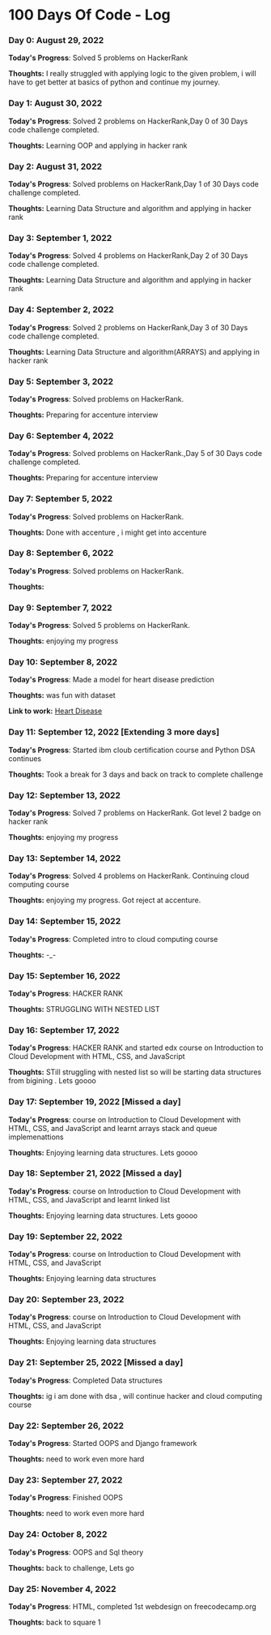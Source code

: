 # 100 Days Of Code - Log

### Day 0: August 29, 2022

**Today's Progress**: Solved 5 problems on HackerRank

**Thoughts:** I really struggled with applying logic to the given problem, i will have to get better at basics of python and continue my journey.

### Day 1: August 30, 2022

**Today's Progress**: Solved 2 problems on HackerRank,Day 0 of 30 Days code challenge completed.

**Thoughts:** Learning OOP and applying in hacker rank

### Day 2: August 31, 2022

**Today's Progress**: Solved problems on HackerRank,Day 1 of 30 Days code challenge completed.

**Thoughts:** Learning Data Structure and algorithm and applying in hacker rank

### Day 3: September 1, 2022

**Today's Progress**: Solved 4 problems on HackerRank,Day 2 of 30 Days code challenge completed.

**Thoughts:** Learning Data Structure and algorithm and applying in hacker rank

### Day 4: September 2, 2022

**Today's Progress**: Solved 2 problems on HackerRank,Day 3 of 30 Days code challenge completed.

**Thoughts:** Learning Data Structure and algorithm(ARRAYS) and applying in hacker rank

### Day 5: September 3, 2022

**Today's Progress**: Solved problems on HackerRank.

**Thoughts:** Preparing for accenture interview

### Day 6: September 4, 2022

**Today's Progress**: Solved problems on HackerRank.,Day 5 of 30 Days code challenge completed.

**Thoughts:** Preparing for accenture interview

### Day 7: September 5, 2022

**Today's Progress**: Solved problems on HackerRank.

**Thoughts:** Done with accenture , i might get into accenture

### Day 8: September 6, 2022

**Today's Progress**: Solved problems on HackerRank.

**Thoughts:** 

### Day 9: September 7, 2022

**Today's Progress**: Solved 5 problems on HackerRank.

**Thoughts:** enjoying my progress

### Day 10: September 8, 2022

**Today's Progress**: Made a model for heart disease prediction

**Thoughts:** was fun with dataset

**Link to work:** [Heart Disease](https://github.com/ichandan2151/Heart_Disease)

### Day 11: September 12, 2022 [Extending 3 more days]

**Today's Progress**: Started ibm cloub certification course and Python DSA continues

**Thoughts:** Took a break for 3 days and back on track to complete challenge

### Day 12: September 13, 2022

**Today's Progress**: Solved 7 problems on HackerRank. Got level 2 badge on hacker rank

**Thoughts:** enjoying my progress

### Day 13: September 14, 2022

**Today's Progress**: Solved 4 problems on HackerRank. Continuing cloud computing course

**Thoughts:** enjoying my progress. Got reject at accenture.

### Day 14: September 15, 2022

**Today's Progress**: Completed intro to cloud computing course

**Thoughts:** -_-

### Day 15: September 16, 2022

**Today's Progress**: HACKER RANK

**Thoughts:** STRUGGLING WITH NESTED LIST

### Day 16: September 17, 2022

**Today's Progress**: HACKER RANK and started edx course on Introduction to Cloud Development with HTML, CSS, and JavaScript

**Thoughts:** STill struggling with nested list so will be starting data structures from bigining . Lets goooo

### Day 17: September 19, 2022 [Missed a day]

**Today's Progress**: course on Introduction to Cloud Development with HTML, CSS, and JavaScript and learnt arrays stack and queue implemenattions 

**Thoughts:** Enjoying learning data structures. Lets goooo

### Day 18: September 21, 2022 [Missed a day]

**Today's Progress**: course on Introduction to Cloud Development with HTML, CSS, and JavaScript and learnt linked list

**Thoughts:** Enjoying learning data structures. Lets goooo

### Day 19: September 22, 2022 

**Today's Progress**: course on Introduction to Cloud Development with HTML, CSS, and JavaScript 

**Thoughts:** Enjoying learning data structures

### Day 20: September 23, 2022 

**Today's Progress**: course on Introduction to Cloud Development with HTML, CSS, and JavaScript 

**Thoughts:** Enjoying learning data structures

### Day 21: September 25, 2022 [Missed a day]

**Today's Progress**: Completed Data structures 

**Thoughts:** ig i am done with dsa , will continue hacker and cloud computing course

### Day 22: September 26, 2022 

**Today's Progress**: Started OOPS and Django framework

**Thoughts:** need to work even more hard

### Day 23: September 27, 2022 

**Today's Progress**: Finished OOPS 

**Thoughts:** need to work even more hard

### Day 24: October 8, 2022 

**Today's Progress**: OOPS and Sql theory 

**Thoughts:** back to challenge, Lets go

### Day 25: November 4, 2022 

**Today's Progress**: HTML, completed 1st webdesign on freecodecamp.org

**Thoughts:** back to square 1







